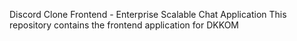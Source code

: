Discord Clone Frontend - Enterprise Scalable Chat Application
This repository contains the frontend application for DKKOM
